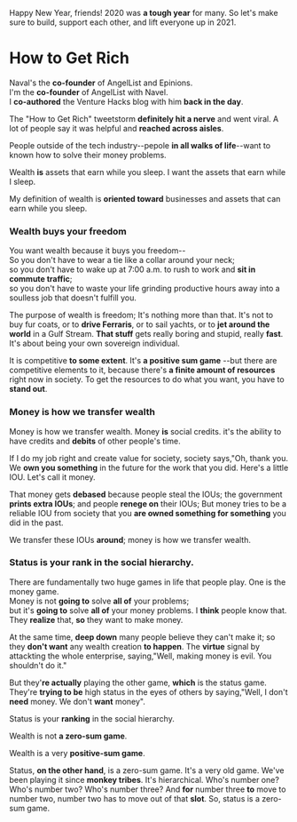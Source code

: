 Happy New Year, friends! 2020 was **a tough year** for many. So let's make sure to build, support each other, and lift everyone up in 2021.

# How to Get Rich
Naval's the __co-founder__ of AngelList and Epinions.  
I'm the __co-founder__ of AngelList with Navel.  
I __co-authored__ the Venture Hacks blog with him __back in the day__.  

The "How to Get Rich" tweetstorm __definitely hit a nerve__ and went viral. A lot of people say it was helpful and __reached across aisles__.

People outside of the tech industry--pepole __in all walks of life__--want to known how to solve their money problems.

Wealth __is__ assets that earn while you sleep.
I want the assets that earn while I sleep.

My definition of wealth is __oriented toward__ businesses and assets that can earn while you sleep.

### Wealth buys your freedom
You want wealth because it buys you freedom--  
So you don't have to wear a tie like a collar around your neck;  
so you don't have to wake up at 7:00 a.m. to rush to work and __sit in commute traffic__;  
so you don't have to waste your life grinding productive hours away into a soulless job that doesn't fulfill you.

The purpose of wealth is freedom; It's nothing more than that. It's not to buy fur coats, or to __drive Ferraris__, or to sail yachts, or to __jet around the world__ in a Gulf Stream.
__That stuff__ gets really boring and stupid, really __fast__.
It's about being your own sovereign individual.

It is competitive __to some extent__.
It's __a positive sum game__
--but there are competitive elements to it, because there's __a finite amount of resources__ right now in society.
To get the resources to do what you want, you have to __stand out__.
### Money is how we transfer wealth
Money is how we transfer wealth. Money __is__ social credits.
it's the ability to have credits and __debits__ of other people's time.

If I do my job right and create value for society, society says,"Oh, thank you. We __own you something__ in the future for the work that you did.
Here's a little IOU. Let's call it money.

That money gets __debased__ because people steal the IOUs; the government __prints extra IOUs__;
and people __renege on__ their IOUs;
But money tries to be a reliable IOU from society that you __are owned something for something__ you did in the past.

We transfer these IOUs __around__; money is how we transfer wealth.

### Status is your rank in the social hierarchy.
There are fundamentally two huge games in life that people play. One is the money game.  
Money is not __going to__ solve __all of__ your problems;  
but it's __going to__ solve __all of__ your money problems.
I __think__ people know that. They __realize__ that, __so__ they want to make money.

At the same time, __deep down__ many people believe they can't make it;
so they __don't want__ any wealth creation __to happen__.
The __virtue__ signal by attackting the whole enterprise, saying,"Well, making money is evil. You shouldn't do it."

But they'__re actually__ playing the other game, __which__ is the status game.
They're __trying to be__ high status in the eyes of others by saying,"Well, I don't __need__ money. We don't __want__ money".

Status is your __ranking__ in the social hierarchy.

Wealth is not __a zero-sum game__.

Wealth is a very __positive-sum game__.

Status, __on the other hand__, is a zero-sum game.
It's a very old game. We've been playing it since __monkey tribes__. It's hierarchical.
Who's number one? Who's number two? Who's number three? And __for__ number three __to__ move to number two, number two has to move out of that __slot__. So, status is a zero-sum game.
